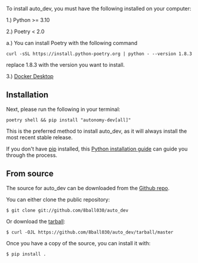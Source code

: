 To install auto_dev, you must have the following installed on your computer:

1.) Python >= 3.10

2.) Poetry < 2.0

a.) You can install Poetry with the following command

  ```
  curl -sSL https://install.python-poetry.org | python - --version 1.8.3
```

replace 1.8.3 with the version you want to install.

3.) [Docker Desktop](https://www.docker.com/products/docker-desktop)

## Installation

Next, please run the following in your terminal:

```console
poetry shell && pip install "autonomy-dev[all]"
```

This is the preferred method to install auto_dev, as it will always install the most recent stable release.

If you don't have [pip][] installed, this [Python installation guide][]
can guide you through the process.

## From source

The source for auto_dev can be downloaded from
the [Github repo][].

You can either clone the public repository:

``` console
$ git clone git://github.com/8ball030/auto_dev
```

Or download the [tarball][]:

``` console
$ curl -OJL https://github.com/8ball030/auto_dev/tarball/master
```

Once you have a copy of the source, you can install it with:

```console
$ pip install .
```

  [pip]: https://pip.pypa.io
  [Python installation guide]: http://docs.python-guide.org/en/latest/starting/installation/
  [Github repo]: https://github.com/%7B%7B%20cookiecutter.github_username%20%7D%7D/%7B%7B%20cookiecutter.project_slug%20%7D%7D
  [tarball]: https://github.com/%7B%7B%20cookiecutter.github_username%20%7D%7D/%7B%7B%20cookiecutter.project_slug%20%7D%7D/tarball/master
